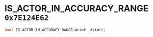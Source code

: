 # IS_ACTOR_IN_ACCURACY_RANGE `0x7E124E62`

```cpp
bool IS_ACTOR_IN_ACCURACY_RANGE(Actor _Actor);
```